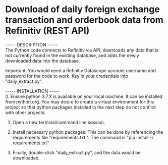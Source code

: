# Download of daily foreign exchange transaction and orderbook data from Refinitiv (REST API)

\-----   DESCRIPTION     -----\
The Python code connects to Refinitiv via API, downloads any data that is not currently found in the existing database, and adds the newly downloaded data into the database.

Important: You would need a Refinitiv Datascope account username and password for the code to work. Key in your credentials into "daily_extract.py".

\-----   INSTALLATION    -----\
0. Ensure python 3.7.X is available on your local machine. It can
be installed from python.org. You may desire to create a virtual
environment for this project so that python packages installed in
the next step do not conflict with other projects.

1. Open a new terminal/command line session.

2. Install necessary python packages. This can be done by referencing
the requirements file "requirements.txt ". The command is "pip install -r requirements.txt"

3. Finally, double-click "daily_extract.py", and the data would be downloaded.
